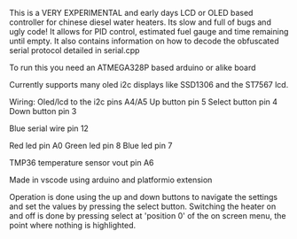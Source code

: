 This is a VERY EXPERIMENTAL and early days LCD or OLED based controller for chinese diesel water heaters. Its slow and full of bugs and ugly code!
It allows for PID control, estimated fuel gauge and time remaining until empty.
It also contains information on how to decode the obfuscated serial protocol detailed in serial.cpp

To run this you need an ATMEGA328P based arduino or alike board

Currently supports many oled i2c displays like SSD1306 and the ST7567 lcd.

Wiring:
Oled/lcd to the i2c pins A4/A5
Up button pin 5
Select button pin 4
Down button pin 3

Blue serial wire pin 12

Red led pin A0
Green led pin 8
Blue led pin 7

TMP36 temperature sensor vout pin A6

Made in vscode using arduino and platformio extension

Operation is done using the up and down buttons to navigate the settings and set the values by pressing the select button.
Switching the heater on and off is done by pressing select at 'position 0' of the on screen menu, the point where nothing is highlighted.
